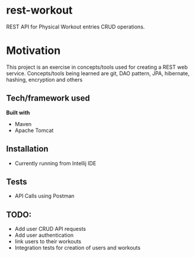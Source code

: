 # rest-workout
REST API for Physical Workout entries CRUD operations. 

# Motivation
This project is an exercise in concepts/tools used for creating a REST web service. Concepts/tools being learned are git, DAO pattern, JPA, hibernate, hashing, encryption and others

## Tech/framework used
<b>Built with</b>
- Maven
- Apache Tomcat

## Installation
- Currently running from Intellij IDE

## Tests 
- API Calls using Postman

## TODO:
- Add user CRUD API requests
- Add user authentication
- link users to their workouts
- Integration tests for creation of users and workouts


